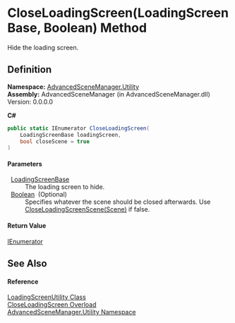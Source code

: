 # CloseLoadingScreen(LoadingScreenBase, Boolean) Method


Hide the loading screen.



## Definition
**Namespace:** <a href="N_AdvancedSceneManager_Utility">AdvancedSceneManager.Utility</a>  
**Assembly:** AdvancedSceneManager (in AdvancedSceneManager.dll) Version: 0.0.0.0

**C#**
``` C#
public static IEnumerator CloseLoadingScreen(
	LoadingScreenBase loadingScreen,
	bool closeScene = true
)
```



#### Parameters
<dl><dt>  <a href="T_AdvancedSceneManager_Loading_LoadingScreenBase">LoadingScreenBase</a></dt><dd>The loading screen to hide.</dd><dt>  <a href="https://learn.microsoft.com/dotnet/api/system.boolean" target="_blank" rel="noopener noreferrer">Boolean</a>  (Optional)</dt><dd>Specifies whatever the scene should be closed afterwards. Use <a href="M_AdvancedSceneManager_Utility_LoadingScreenUtility_CloseLoadingScreenScene">CloseLoadingScreenScene(Scene)</a> if false.</dd></dl>

#### Return Value
<a href="https://learn.microsoft.com/dotnet/api/system.collections.ienumerator" target="_blank" rel="noopener noreferrer">IEnumerator</a>

## See Also


#### Reference
<a href="T_AdvancedSceneManager_Utility_LoadingScreenUtility">LoadingScreenUtility Class</a>  
<a href="Overload_AdvancedSceneManager_Utility_LoadingScreenUtility_CloseLoadingScreen">CloseLoadingScreen Overload</a>  
<a href="N_AdvancedSceneManager_Utility">AdvancedSceneManager.Utility Namespace</a>  
